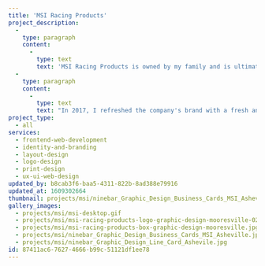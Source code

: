 ```yaml
---
title: 'MSI Racing Products'
project_description:
  -
    type: paragraph
    content:
      -
        type: text
        text: 'MSI Racing Products is owned by my family and is ultimately the catalyst for my career in both graphic design and web development. In the early 2000s, my father asked me to put together a rudimentary logo for the family business and asked me to sit with a web developer he had hired to build the company''s first website. His goal was to have me learn how to manage that new site. That original website is long gone yet I still manage their latest iteration.'
  -
    type: paragraph
    content:
      -
        type: text
        text: "In 2017, I refreshed the company's brand with a fresh and modern logo that echoes that design I put together as a kid in 2002. I've applied that new brand to packaging and various print and advertising materials.\_"
project_type:
  - all
services:
  - frontend-web-development
  - identity-and-branding
  - layout-design
  - logo-design
  - print-design
  - ux-ui-web-design
updated_by: b8cab3f6-baa5-4311-822b-8ad388e79916
updated_at: 1609302664
thumbnail: projects/msi/ninebar_Graphic_Design_Business_Cards_MSI_Asheville.jpg
gallery_images:
  - projects/msi/msi-desktop.gif
  - projects/msi/msi-racing-products-logo-graphic-design-mooresville-02-01-01.jpg
  - projects/msi/msi-racing-products-box-graphic-design-mooresville.jpg
  - projects/msi/ninebar_Graphic_Design_Business_Cards_MSI_Asheville.jpg
  - projects/msi/ninebar_Graphic_Design_Line_Card_Ashevile.jpg
id: 87411ac6-7627-4666-b99c-51121df1ee78
---
```

